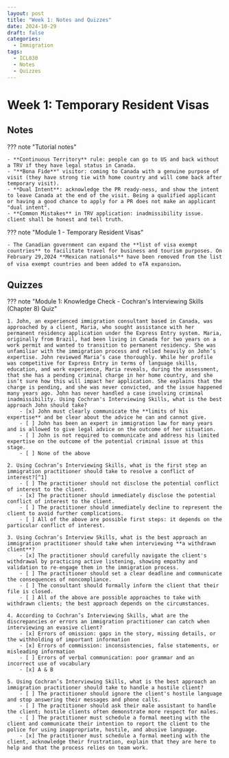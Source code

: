 ```yaml
---
layout: post
title: "Week 1: Notes and Quizzes"
date: 2024-10-29
draft: false
categories:
  - Immigration
tags:
  - ICL830
  - Notes
  - Quizzes
---
```


# Week 1: Temporary Resident Visas

## Notes

??? note "Tutorial notes"

    - **Continuous Territory** rule: people can go to US and back without a TRV if they have legal status in Canada.
    - "**Bona Fide**" visitor: coming to Canada with a genuine purpose of visit (they have strong tie with home country and will come back after temporary visit).
    - **Dual Intent**: acknowledge the PR ready-ness, and show the intent to leave Canada at the end of the visit. Being a qualified applicant or having a good chance to apply for a PR does not make an applicant "dual intent".
    - **Common Mistakes** in TRV application: inadmissibility issue. client shall be honest and tell truth.

??? note "Module 1 - Temporary Resident Visas"

    - The Canadian government can expand the **list of visa exempt countries** to facilitate travel for business and tourism purposes. On February 29,2024 **Mexican nationals** have been removed from the list of visa exempt countries and been added to eTA expansion。

## Quizzes

??? note "Module 1: Knowledge Check - Cochran's Interviewing Skills (Chapter 8) Quiz"

    1. John, an experienced immigration consultant based in Canada, was approached by a client, Maria, who sought assistance with her permanent residency application under the Express Entry system. Maria, originally from Brazil, had been living in Canada for two years on a work permit and wanted to transition to permanent residency. She was unfamiliar with the immigration process and relied heavily on John’s expertise. John reviewed Maria’s case thoroughly. While her profile was competitive for Express Entry in terms of language skills, education, and work experience, Maria reveals, during the assessment, that she has a pending criminal charge in her home country, and she isn’t sure how this will impact her application. She explains that the charge is pending, and she was never convicted, and the issue happened many years ago. John has never handled a case involving criminal inadmissibility. Using Cochran's Interviewing Skills, what is the best approach John should take?
        - [x] John must clearly communicate the **limits of his expertise** and be clear about the advice he can and cannot give.
        - [ ] John has been an expert in immigration law for many years and is allowed to give legal advice on the outcome of her situation.
        - [ ] John is not required to communicate and address his limited expertise on the outcome of the potential criminal issue at this stage.
        - [ ] None of the above

    2. Using Cochran’s Interviewing Skills, what is the first step an immigration practitioner should take to resolve a conflict of interest?[^1]
        - [ ] The practitioner should not disclose the potential conflict of interest to the client.
        - [x] The practitioner should immediately disclose the potential conflict of interest to the client.
        - [ ] The practitioner should immediately decline to represent the client to avoid further complications.
        - [ ] All of the above are possible first steps: it depends on the particular conflict of interest.

    3. Using Cochran’s Interview Skills, what is the best approach an immigration practitioner should take when interviewing **a withdrawn client**?
        - [x] The practitioner should carefully navigate the client's withdrawal by practicing active listening, showing empathy and validation to re-engage them in the immigration process.
        - [ ] The practitioner should set a clear deadline and communicate the consequences of noncompliance.
        - [ ] The consultant should formally inform the client that their file is closed.
        - [ ] All of the above are possible approaches to take with withdrawn clients; the best approach depends on the circumstances.

    4. According to Cochran’s Interviewing Skills, what are the discrepancies or errors an immigration practitioner can catch when interviewing an evasive client?
        - [x] Errors of omission: gaps in the story, missing details, or the withholding of important information
        - [x] Errors of commission: inconsistencies, false statements, or misleading information
        - [ ] Errors of verbal communication: poor grammar and an incorrect use of vocabulary
        - [x] A & B

    5. Using Cochran’s Interviewing Skills, what is the best approach an immigration practitioner should take to handle a hostile client?
        - [ ] The practitioner should ignore the client's hostile language and stop answering their messages and phone calls.
        - [ ] The practitioner should ask their male assistant to handle the client; hostile clients often demonstrate more respect for males.
        - [ ] The practitioner must schedule a formal meeting with the client and communicate their intention to report the client to the police for using inappropriate, hostile, and abusive language.
        - [x] The practitioner must schedule a formal meeting with the client, acknowledge their frustration, explain that they are here to help and that the process relies on team work.

[^1]: Section 15 of the Code of Professional Conduct.

    _Conflicts of interest_

    15 (1) Subject to sections 16 to 18, a licensee must not provide immigration or citizenship consulting services to a client if doing so would or could result in a conflict of interest unless the licensee has disclosed the nature and extent of the conflict to the client in writing and the client provides free and informed consent in writing.

    _Duty to avoid conflict_

    (2) Despite subsection (1), a licensee must not provide immigration or citizenship consulting services to a client, even with their consent, if doing so would result in a conflict of interest, unless the licensee has reasonable grounds to believe that they are able to advise and represent that client without compromising

    - (a) their objectivity or the relationship of trust with any of their clients; or
    - (b) their duty of confidentiality towards any of their clients or former clients.
